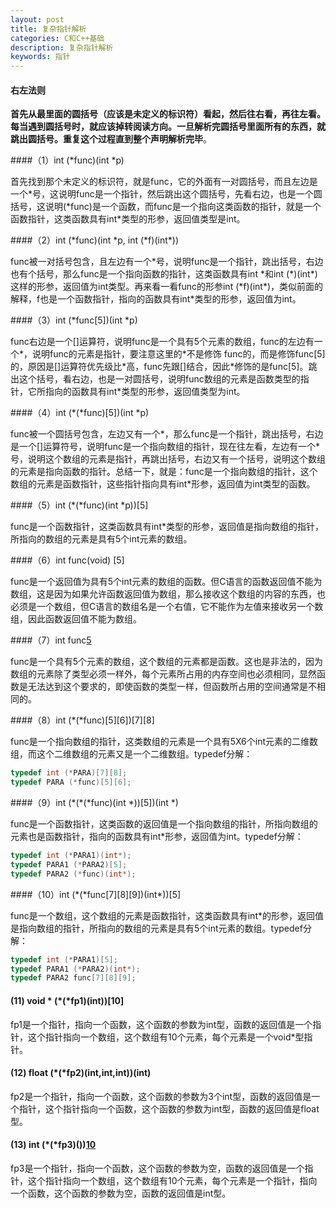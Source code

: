 ```yaml
---
layout: post
title: 复杂指针解析
categories: C和C++基础
description: 复杂指针解析 
keywords: 指针
---
```


#### 右左法则

**首先从最里面的圆括号（应该是未定义的标识符）看起，然后往右看，再往左看。每当遇到圆括号时，就应该掉转阅读方向。一旦解析完圆括号里面所有的东西，就跳出圆括号。重复这个过程直到整个声明解析完毕**。

####（1）int (\*func)(int \*p)

首先找到那个未定义的标识符，就是func，它的外面有一对圆括号，而且左边是一个\*号，这说明func是一个指针，然后跳出这个圆括号，先看右边，也是一个圆括号，这说明(\*func)是一个函数，而func是一个指向这类函数的指针，就是一个函数指针，这类函数具有int\*类型的形参，返回值类型是int。


####（2）int (\*func)(int \*p, int (\*f)(int\*))

func被一对括号包含，且左边有一个\*号，说明func是一个指针，跳出括号，右边也有个括号，那么func是一个指向函数的指针，这类函数具有int \*和int (\*)(int\*)这样的形参，返回值为int类型。再来看一看func的形参int (\*f)(int\*)，类似前面的解释，f也是一个函数指针，指向的函数具有int\*类型的形参，返回值为int。


####（3）int (\*func[5])(int \*p)

func右边是一个[]运算符，说明func是一个具有5个元素的数组，func的左边有一个\*，说明func的元素是指针，要注意这里的\*不是修饰 func的，而是修饰func[5]的，原因是[]运算符优先级比\*高，func先跟[]结合，因此\*修饰的是func[5]。跳出这个括号，看右边，也是一对圆括号，说明func数组的元素是函数类型的指针，它所指向的函数具有int\*类型的形参，返回值类型为int。


####（4）int (\*(\*func)[5])(int \*p)


func被一个圆括号包含，左边又有一个\*，那么func是一个指针，跳出括号，右边是一个[]运算符号，说明func是一个指向数组的指针，现在往左看，左边有一个\*号，说明这个数组的元素是指针，再跳出括号，右边又有一个括号，说明这个数组的元素是指向函数的指针。总结一下，就是：func是一个指向数组的指针，这个数组的元素是函数指针，这些指针指向具有int\*形参，返回值为int类型的函数。


####（5）int (\*(\*func)(int \*p))[5]

func是一个函数指针，这类函数具有int\*类型的形参，返回值是指向数组的指针，所指向的数组的元素是具有5个int元素的数组。


####（6）int func(void) [5]

func是一个返回值为具有5个int元素的数组的函数。但C语言的函数返回值不能为数组，这是因为如果允许函数返回值为数组，那么接收这个数组的内容的东西，也必须是一个数组，但C语言的数组名是一个右值，它不能作为左值来接收另一个数组，因此函数返回值不能为数组。


####（7）int func[5](void)

func是一个具有5个元素的数组，这个数组的元素都是函数。这也是非法的，因为数组的元素除了类型必须一样外，每个元素所占用的内存空间也必须相同，显然函数是无法达到这个要求的，即使函数的类型一样，但函数所占用的空间通常是不相同的。


####（8）int (\*(\*func)[5][6])[7][8]

func是一个指向数组的指针，这类数组的元素是一个具有5X6个int元素的二维数组，而这个二维数组的元素又是一个二维数组。typedef分解：

```cpp
typedef int (*PARA)[7][8];
typedef PARA (*func)[5][6];
```


####（9）int (\*(\*(\*func)(int \*))[5])(int \*)


func是一个函数指针，这类函数的返回值是一个指向数组的指针，所指向数组的元素也是函数指针，指向的函数具有int\*形参，返回值为int。typedef分解：

```cpp
typedef int (*PARA1)(int*);
typedef PARA1 (*PARA2)[5];
typedef PARA2 (*func)(int*);
```


####（10）int (\*(\*func[7][8][9])(int\*))[5]


func是一个数组，这个数组的元素是函数指针，这类函数具有int\*的形参，返回值是指向数组的指针，所指向的数组的元素是具有5个int元素的数组。typedef分解：

```cpp
typedef int (*PARA1)[5];
typedef PARA1 (*PARA2)(int*);
typedef PARA2 func[7][8][9];
```

#### (11) void \* (\*(\*fp1)(int))[10]

fp1是一个指针，指向一个函数，这个函数的参数为int型，函数的返回值是一个指针，这个指针指向一个数组，这个数组有10个元素，每个元素是一个void\*型指针。

#### (12) float (\*(\*fp2)(int,int,int))(int)

fp2是一个指针，指向一个函数，这个函数的参数为3个int型，函数的返回值是一个指针，这个指针指向一个函数，这个函数的参数为int型，函数的返回值是float型。

#### (13) int (\*(\*fp3)())[10]()
 
fp3是一个指针，指向一个函数，这个函数的参数为空，函数的返回值是一个指针，这个指针指向一个数组，这个数组有10个元素，每个元素是一个指针，指向一个函数，这个函数的参数为空，函数的返回值是int型。


